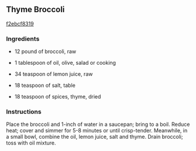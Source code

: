 ## Thyme Broccoli

[f2ebcf8319](http://www.food.com/recipe/thyme-broccoli-163066)

### Ingredients

 - 12 pound of broccoli, raw

 - 1 tablespoon of oil, olive, salad or cooking

 - 34 teaspoon of lemon juice, raw

 - 18 teaspoon of salt, table

 - 18 teaspoon of spices, thyme, dried

### Instructions

Place the broccoli and 1-inch of water in a saucepan; bring to a boil. Reduce heat; cover and simmer for 5-8 minutes or until crisp-tender. Meanwhile, in a small bowl, combine the oil, lemon juice, salt and thyme. Drain broccoli; toss with oil mixture.